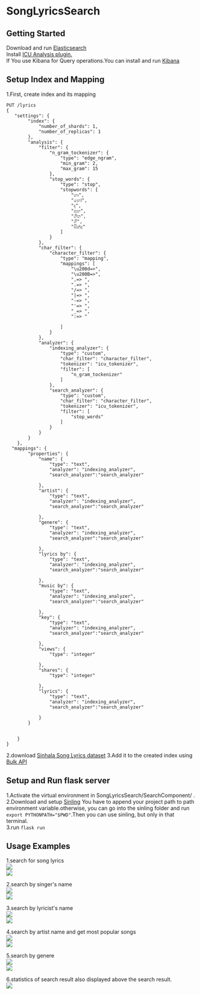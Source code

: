 # SongLyricsSearch
## Getting Started
Download and run <a href="https://www.elastic.co/downloads/elasticsearch">Elasticsearch</a><br>
Install <a href="https://www.elastic.co/guide/en/elasticsearch/plugins/current/analysis-icu.html">ICU Analysis plugin.</a><br>
If You use Kibana for Query operations.You can install and run <a href="https://www.elastic.co/downloads/kibana">Kibana</a><br>

## Setup Index and Mapping

1.First, create index and its mapping 
```
PUT /lyrics
{
   "settings": {
        "index": {
            "number_of_shards": 1,
            "number_of_replicas": 1
        },
        "analysis": {
            "filter": {
                "n_gram_tockenizer": {
                    "type": "edge_ngram",
                    "min_gram": 2,
                    "max_gram": 15
                },
                "stop_words": {
                    "type": "stop",
                    "stopwords": [
                        "හා",   
                        "හෝ",
                        "ද",
                        "සහ",
                        "ගීත",
                        "ගී",
                        "සින්දු"
                    ]
                }
            },
            "char_filter": {
                "character_filter": {
                    "type": "mapping",
                    "mappings": [
                        "\u200d=>",
                        "\u200B=>",
                        ",=> ",
                        ".=> ",
                        "/=> ",
                        "|=> ",
                        "-=> ",
                        "'=> ",
                        "_=> ",
                        ":=> "

                    ]
                }
            },
            "analyzer": {
                "indexing_analyzer": {
                    "type": "custom",
                    "char_filter": "character_filter",
                    "tokenizer": "icu_tokenizer",
                    "filter": [
                        "n_gram_tockenizer"
                    ]
                },
                "search_analyzer": {
                    "type": "custom",
                    "char_filter": "character_filter",
                    "tokenizer": "icu_tokenizer",
                    "filter": [
                        "stop_words"
                    ]
                }
            }
        }
    },
  "mappings": {
        "properties": {
            "name": {
                "type": "text",
                "analyzer": "indexing_analyzer",
                "search_analyzer":"search_analyzer"
            
            },
            "artist": {
                "type": "text",
                "analyzer": "indexing_analyzer",
                "search_analyzer":"search_analyzer"
            
            },
            "genere": {
                "type": "text",
                "analyzer": "indexing_analyzer",
                "search_analyzer":"search_analyzer"
            
            },
            "lyrics by": {
                "type": "text",
                "analyzer": "indexing_analyzer",
                "search_analyzer":"search_analyzer"
            
            },
            "music by": {
                "type": "text",
                "analyzer": "indexing_analyzer",
                "search_analyzer":"search_analyzer"
            
            },
            "key": {
                "type": "text",
                "analyzer": "indexing_analyzer",
                "search_analyzer":"search_analyzer"
                
            },
            "views": {
                "type": "integer"
                
            },
            "shares": {
                "type": "integer"
            
            },
            "lyrics": {
                "type": "text",
                "analyzer": "indexing_analyzer",
                "search_analyzer":"search_analyzer"
            
            }
        }
    

    }
}
```
2.download <a href="https://github.com/Dhananjana97/SongLyricsSearch/blob/master/SearchComponent/bulk_json_generator/bulk_lyrics_objects.json">Sinhala Song Lyrics dataset</a> 
3.Add it to the created index using <a href=https://www.elastic.co/guide/en/elasticsearch/reference/current/docs-bulk.html>Bulk API</a>

## Setup and Run flask server

1.Activate the virtual environment in SongLyricsSearch/SearchComponent/ .<br>
2.Download and setup  <a href="https://github.com/nlpc-uom/Sinling">Sinling</a> You have to append your project path to path environment variable.otherwise, you can go into the sinling folder and run ``` export PYTHONPATH="$PWD"```.Then you can use sinling, but only in that terminal.<br>
3.run ```flask run```<br>

## Usage Examples
1.search for song lyrics <br>
<img src="https://github.com/Dhananjana97/SongLyricsSearch/blob/master/img/kohe%20sita%20oba%20search.png"> <br>
<img src="https://github.com/Dhananjana97/SongLyricsSearch/blob/master/img/kohe%20sita%20oba%20result.png">


2.search by singer's name <br>
<img src="https://github.com/Dhananjana97/SongLyricsSearch/blob/master/img/latha%20walpola%20search.png"><br>
<img src="https://github.com/Dhananjana97/SongLyricsSearch/blob/master/img/latha%20walpola%20result.png">

3.search by lyricist's name <br>
<img src="https://github.com/Dhananjana97/SongLyricsSearch/blob/master/img/sunilsearch.png"><br>
<img src="https://github.com/Dhananjana97/SongLyricsSearch/blob/master/img/sunil%20result.png">

4.search by artist name and get most popular songs <br>
<img src="https://github.com/Dhananjana97/SongLyricsSearch/blob/master/img/milton%20famous%203%20search.png"><br>
<img src="https://github.com/Dhananjana97/SongLyricsSearch/blob/master/img/miltonfamous3.png">

5.search by genere <br>
<img src="https://github.com/Dhananjana97/SongLyricsSearch/blob/master/img/filmsongssearch.png"><br>
<img src="https://github.com/Dhananjana97/SongLyricsSearch/blob/master/img/filmresult.png">

6.statistics of search result also displayed above the search result. <br>
<img src="https://github.com/Dhananjana97/SongLyricsSearch/blob/master/img/stat.png">




